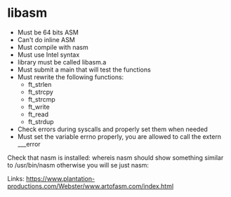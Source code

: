 # libasm

* Must be 64 bits ASM
* Can't do inline ASM
* Must compile with nasm
* Must use Intel syntax
* library must be called libasm.a
* Must submit a main that will test the functions
* Must rewrite the following functions:
    * ft_strlen
    * ft_strcpy
    * ft_strcmp
    * ft_write
    * ft_read
    * ft_strdup
* Check errors during syscalls and properly set them when needed
* Must set the variable errno properly, you are allowed to call the extern ___error

Check that nasm is installed:
whereis nasm
should show something similar to /usr/bin/nasm otherwise you will se just nasm:

Links:
https://www.plantation-productions.com/Webster/www.artofasm.com/index.html